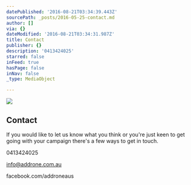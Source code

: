 ```yaml
---
datePublished: '2016-08-21T03:34:39.443Z'
sourcePath: _posts/2016-05-25-contact.md
author: []
via: {}
dateModified: '2016-08-21T03:34:31.987Z'
title: Contact
publisher: {}
description: '0413424025'
starred: false
inFeed: true
hasPage: false
inNav: false
_type: MediaObject

---
```

<article style=""><img src="https://s3-us-west-2.amazonaws.com/the-grid-img/p/a35d8c0c1d7dd40f0af04db1fd5b68f790cda94f.jpg" /><h1>Contact</h1><p>If you would like to let us know what you think or you're just keen to get going with your campaign there's a few ways to get in touch. </p></article>

0413424025

info@addrone.com.au

facebook.com/addroneaus